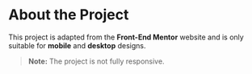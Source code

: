 # About the Project

This project is adapted from the **Front-End Mentor** website and is only suitable for **mobile** and **desktop** designs.

> **Note:** The project is not fully responsive.
